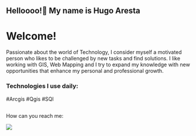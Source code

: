 ## Helloooo!👋 My name is Hugo Aresta

# Welcome!

Passionate about the world of Technology, I consider myself a motivated person who likes to be challenged by new tasks and find solutions.
I like working with GIS, Web Mapping and I try to expand my knowledge with new opportunities that enhance my personal and professional growth.



### Technologies I use daily:
#Arcgis
#Qgis
#SQl

##
<div>
How can you reach me:

  <a href="https://www.linkedin.com/in/hugoaresta/" target="_blank"><img src="https://img.shields.io/badge/-LinkedIn-%230077B5?style=for-the-badge&logo=linkedin&logoColor=white" target="_blank"></a> 
